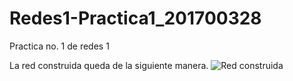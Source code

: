 # Redes1-Practica1_201700328
Practica no. 1 de redes 1

La red construida queda de la siguiente manera.
![Red construida](https://subefotos.com/ver/?b2728c664eae51924c389bc2eb88de36o.png)

